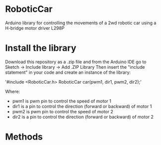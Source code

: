 # RoboticCar
Arduino library for controlling the movements of a 2wd robotic car using a H-bridge motor driver L298P


# Install the library

Download this repository as a .zip file and from the Arduino IDE go to Sketch -> Include library -> Add .ZIP Library
Then insert the "include statement" in your code and create an instance of the library:

'#include <RoboticCar.h>
RoboticCar car(pwm1, dir1, pwm2, dir2);'

Where:
- pwm1 is pwm pin to control the speed of motor 1
- dir1 is a pin to control the direction (forward or backward) of motor 1
- pwm2 is pwm pin to control the speed of motor 2
- dir2 is a pin to control the direction (forward or backward) of motor 2

# Methods


